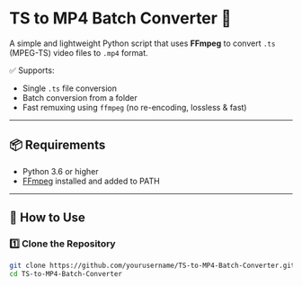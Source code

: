 # TS to MP4 Batch Converter 🎥

A simple and lightweight Python script that uses **FFmpeg** to convert `.ts` (MPEG-TS) video files to `.mp4` format.

✅ Supports:
- Single `.ts` file conversion
- Batch conversion from a folder
- Fast remuxing using `ffmpeg` (no re-encoding, lossless & fast)

---

## 📦 Requirements

- Python 3.6 or higher
- [FFmpeg](https://ffmpeg.org/download.html) installed and added to PATH

---

## 🚀 How to Use

### 1️⃣ Clone the Repository
```bash
git clone https://github.com/yourusername/TS-to-MP4-Batch-Converter.git
cd TS-to-MP4-Batch-Converter
